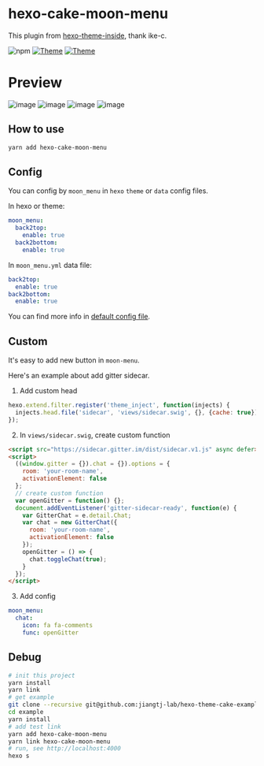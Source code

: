 # hexo-cake-moon-menu

This plugin from [hexo-theme-inside](https://github.com/ike-c/hexo-theme-inside), thank ike-c.

![npm](https://img.shields.io/npm/v/hexo-cake-moon-menu.svg)
[![Theme](https://img.shields.io/badge/Theme-NexT(Pisces&Gemini):7.3.0-blue.svg)](https://theme-next.org)
[![Theme](https://img.shields.io/badge/Theme-Cake:1.1.0-blue.svg)](https://github.com/jiangtj/hexo-theme-cake)

# Preview
![image](https://user-images.githubusercontent.com/15902347/61098652-41f0ee80-a492-11e9-9c75-bb8fad0aa058.png)
![image](https://user-images.githubusercontent.com/15902347/61098668-51703780-a492-11e9-984c-a17c1509a4c6.png)
![image](https://user-images.githubusercontent.com/15902347/61098577-1110b980-a492-11e9-930e-cd0c677f7714.png)
![image](https://user-images.githubusercontent.com/15902347/61098595-1ff76c00-a492-11e9-8c66-0a702b390961.png)

## How to use
```bash
yarn add hexo-cake-moon-menu
```

## Config
You can config by `moon_menu` in `hexo` `theme` or `data` config files.

In hexo or theme:
```yml
moon_menu:
  back2top:
    enable: true
  back2bottom:
    enable: true
```

In `moon_menu.yml` data file:
```yml
back2top:
  enable: true
back2bottom:
  enable: true
```

You can find more info in [default config file](default.yaml).

## Custom

It's easy to add new button in `moon-menu`.

Here's an example about add gitter sidecar.

1. Add custom head
```js
hexo.extend.filter.register('theme_inject', function(injects) {
  injects.head.file('sidecar', 'views/sidecar.swig', {}, {cache: true});
});
```

2. In `views/sidecar.swig`, create custom function
```html
<script src="https://sidecar.gitter.im/dist/sidecar.v1.js" async defer></script>
<script>
  ((window.gitter = {}).chat = {}).options = {
    room: 'your-room-name',
    activationElement: false
  };
  // create custom function
  var openGitter = function() {};
  document.addEventListener('gitter-sidecar-ready', function(e) {
    var GitterChat = e.detail.Chat;
    var chat = new GitterChat({
      room: 'your-room-name',
      activationElement: false
    });
    openGitter = () => {
      chat.toggleChat(true);
    }
  });
</script>
```

3. Add config
```yml
moon_menu:
  chat:
    icon: fa fa-comments
    func: openGitter
```

## Debug
```bash
# init this project
yarn install
yarn link
# get example
git clone --recursive git@github.com:jiangtj-lab/hexo-theme-cake-example.git example
cd example
yarn install
# add test link
yarn add hexo-cake-moon-menu
yarn link hexo-cake-moon-menu
# run, see http://localhost:4000
hexo s
```
